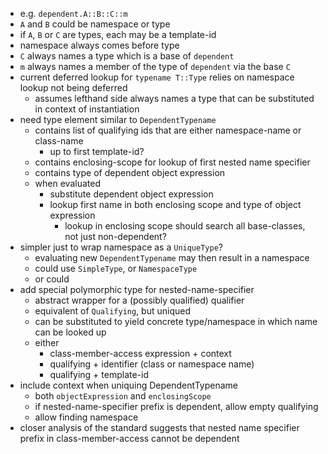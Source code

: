   * e.g. `dependent.A::B::C::m`
  * `A` and `B` could be namespace or type
  * if `A`, `B` or `C` are types, each may be a template-id
  * namespace always comes before type
  * `C` always names a type which is a base of `dependent`
  * `m` always names a member of the type of `dependent` via the base `C`
  * current deferred lookup for `typename T::Type` relies on namespace lookup not being deferred
    * assumes lefthand side always names a type that can be substituted in context of instantiation
  * need type element similar to `DependentTypename`
    * contains list of qualifying ids that are either namespace-name or class-name
      * up to first template-id?
    * contains enclosing-scope for lookup of first nested name specifier
    * contains type of dependent object expression
    * when evaluated
      * substitute dependent object expression
      * lookup first name in both enclosing scope and type of object expression
        * lookup in enclosing scope should search all base-classes, not just non-dependent?
  * simpler just to wrap namespace as a `UniqueType`?
    * evaluating new `DependentTypename` may then result in a namespace
    * could use `SimpleType`, or `NamespaceType`
    * or could
  * add special polymorphic type for nested-name-specifier
    * abstract wrapper for a (possibly qualified) qualifier
    * equivalent of `Qualifying`, but uniqued
    * can be substituted to yield concrete type/namespace in which name can be looked up
    * either
      * class-member-access expression + context
      * qualifying + identifier (class or namespace name)
      * qualifying + template-id
  * include context when uniquing DependentTypename
    * both `objectExpression` and `enclosingScope`
    * if nested-name-specifier prefix is dependent, allow empty qualifying
    * allow finding namespace
  * closer analysis of the standard suggests that nested name specifier prefix in class-member-access cannot be dependent